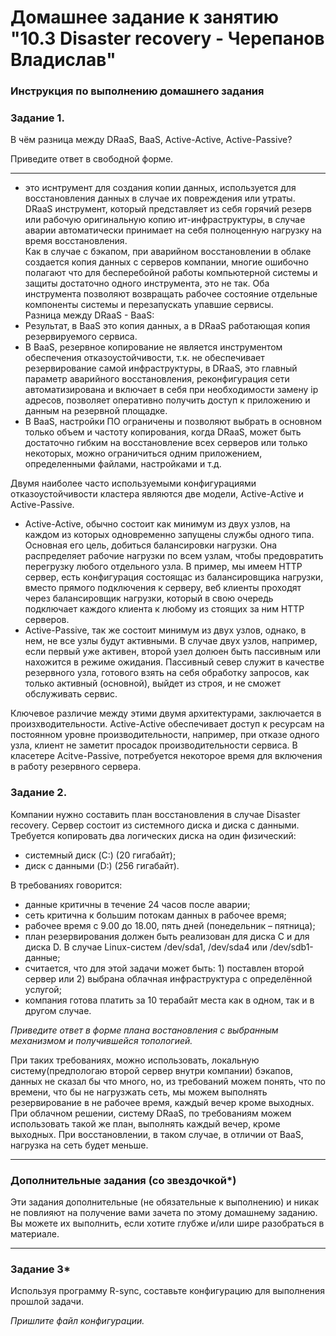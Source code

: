 # Домашнее задание к занятию "10.3 Disaster recovery - Черепанов Владислав"


### Инструкция по выполнению домашнего задания


### Задание 1.

В чём разница между DRaaS, BaaS, Active-Active, Active-Passive?

Приведите ответ в свободной форме.  

---  
- это иснтрумент для создания копии данных, используется для восстановления данных в случае их повреждения или утраты.  
DRaaS инструмент, который представляет из себя горячий резерв или рабочую оригинальную копию ит-инфраструктуры, в случае аварии автоматически принимает на себя полноценную нагрузку на время восстановления.  
Как в случае с бэкапом, при аварийном восстановлении в облаке создается копия данных с серверов компании, многие ошибочно полагают что для бесперебойной работы компьютерной системы и защиты достаточно одного инструмента, это не так. Оба инструмента позволяют возвращать рабочее состояние отдельные компоненты системы и перезапускать упавшие сервисы.  
Разница между DRaaS - BaaS:  
- Результат, в BaaS это копия данных, а в DRaaS работающая копия резервируемого сервиса.  
- В BaaS, резервное копирование не является инструментом обеспечения отказоустойчивости, т.к. не обеспечивает резервирование самой инфраструктуры, в DRaaS, это главный параметр аварийного восстановления, реконфигурация сети автоматизирована и включает в себя при необходимости замену ip адресов, позволяет оперативно получить доступ к приложению и данным на резервной площадке.  
- В BaaS, настройки ПО ограничены и позволяют выбрать в основном только объем и частоту копирования, когда DRaaS, может быть достаточно гибким на восстановление всех серверов или только некоторых, можно ограничиться одним приложением, определенными файлами, настройками и т.д.  

Двумя наиболее часто используемыми конфигурациями отказоустойчивости кластера являются две модели, Active-Active и Active-Passive.  
- Active-Active, обычно состоит как минимум из двух узлов, на каждом из которых одновременно запущены службы одного типа. Основная его цель, добиться балансировки нагрузки. Она распределяет рабочие нагрузки по всем узлам, чтобы предовратить перегрузку любого отдельного узла. В пример, мы имеем HTTP сервер, есть конфигурация состоящас из балансировщика нагрузки, вместо прямого подключения к серверу, веб клиенты проходят через балансировщик нагрузки, который в свою очередь подключает каждого клиента к любому из стоящих за ним HTTP серверов.  
- Active-Passive, так же состоит минимум из двух узлов, однако, в нем, не все узлы будут активными. В случае двух узлов, например, если первый уже активен, второй узел долюен быть пассивным или нахожится в режиме ожидания. Пассивный север служит в качестве резервного узла, готового взять на себя обработку запросов, как только активный (основной), выйдет из строя, и не сможет обслуживать сервис.  

Ключевое различие между этими двумя архитектурами, заключается в произхводительности. Active-Active обеспечивает доступ к ресурсам на постоянном уровне производительности, например, при отказе одного узла, клиент не заметит просадок производительности сервиса. В класетере Acitve-Passive, потребуется некоторое время для включения в работу резервного сервера.

### Задание 2.

Компании нужно составить план восстановления в случае Disaster recovery. Сервер состоит из системного диска и диска с данными. 
Требуется копировать два логических диска на один физический: 
- системный диск (C:) (20 гигабайт);
- диск с данными (D:) (256 гигабайт). 

В требованиях говорится: 
- данные критичны в течение 24 часов после аварии;
- сеть критична к большим потокам данных в рабочее время;
- рабочее время с 9.00 до 18.00, пять дней (понедельник – пятница);
- план резервирования должен быть реализован для диска C и для диска D. В случае Linux-систем /dev/sda1, /dev/sda4 или /dev/sdb1-данные;
- считается, что для этой задачи может быть: 1) поставлен второй сервер или 2) выбрана облачная инфраструктура с определённой услугой;
- компания готова платить за 10 терабайт места как в одном, так и в другом случае.
 
*Приведите ответ в форме плана востановления с выбранным механизмом и получившейся топологией.*  

При таких требованиях, можно использовать, локальную систему(предпологаю второй сервер внутри компании) бэкапов, данных не сказал бы что много, но, из требований можем понять, что по времени, что бы не нагрузжать сеть, мы можем выполнять резервирование в не рабочее время, каждый вечер кроме выходных.
При облачном решении, систему DRaaS, по требованиям можем использовать такой же план, выполнять каждый вечер, кроме выходных. При восстановлении, в таком случае, в отличии от BaaS, нагрузка на сеть будет меньше.  

---


### Дополнительные задания (со звездочкой*)
Эти задания дополнительные (не обязательные к выполнению) и никак не повлияют на получение вами зачета по этому домашнему заданию. Вы можете их выполнить, если хотите глубже и/или шире разобраться в материале.
 
---

### Задание 3*

Используя программу R-sync, составьте конфигурацию для выполнения прошлой задачи.

*Пришлите файл конфигурации.*

